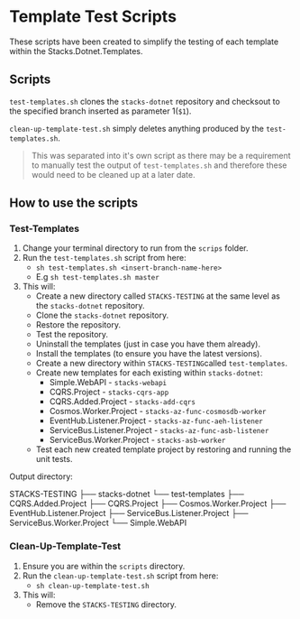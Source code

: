 # Template Test Scripts

These scripts have been created to simplify the testing of each template within the Stacks.Dotnet.Templates.

## Scripts

`test-templates.sh` clones the `stacks-dotnet` repository and checksout to the specified branch inserted as parameter 1(`$1`). 

`clean-up-template-test.sh` simply deletes anything produced by the `test-templates.sh`. 
> This was separated into it's own script as there may be a requirement to manually test the output of `test-templates.sh` and therefore these would need to be cleaned up at a later date. 

## How to use the scripts

### Test-Templates

1. Change your terminal directory to run from the `scrips` folder.
2. Run the `test-templates.sh` script from here:
    - `sh test-templates.sh <insert-branch-name-here>`
    - E.g `sh test-templates.sh master`
3. This will: 
    - Create a new directory called `STACKS-TESTING` at the same level as the `stacks-dotnet` repository.
    - Clone the `stacks-dotnet` repository.
    - Restore the repository.
    - Test the repository.
    - Uninstall the templates (just in case you have them already).
    - Install the templates (to ensure you have the latest versions).
    - Create a new directory within `STACKS-TESTING`called `test-templates`.
    - Create new templates for each existing within `stacks-dotnet`:
        - Simple.WebAPI - `stacks-webapi`
        - CQRS.Project - `stacks-cqrs-app`
        - CQRS.Added.Project - `stacks-add-cqrs`
        - Cosmos.Worker.Project - `stacks-az-func-cosmosdb-worker`
        - EventHub.Listener.Project - `stacks-az-func-aeh-listener`
        - ServiceBus.Listener.Project - `stacks-az-func-asb-listener`
        - ServiceBus.Worker.Project - `stacks-asb-worker`
    - Test each new created template project by restoring and running the unit tests. 

Output directory:

STACKS-TESTING
├── stacks-dotnet
└── test-templates
    ├── CQRS.Added.Project
    ├── CQRS.Project
    ├── Cosmos.Worker.Project
    ├── EventHub.Listener.Project
    ├── ServiceBus.Listener.Project
    ├── ServiceBus.Worker.Project
    └── Simple.WebAPI


### Clean-Up-Template-Test

1. Ensure you are within the `scripts` directory.
2. Run the `clean-up-template-test.sh` script from here:
    - `sh clean-up-template-test.sh`
3. This will:
    - Remove the `STACKS-TESTING` directory.


